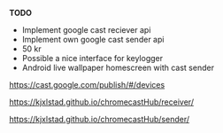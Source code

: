 **TODO**

- Implement google cast reciever api
- Implement own google cast sender api
- 50 kr
- Possible a nice interface for keylogger
- Android live wallpaper homescreen with cast sender


https://cast.google.com/publish/#/devices

https://kjxlstad.github.io/chromecastHub/receiver/

https://kjxlstad.github.io/chromecastHub/sender/

